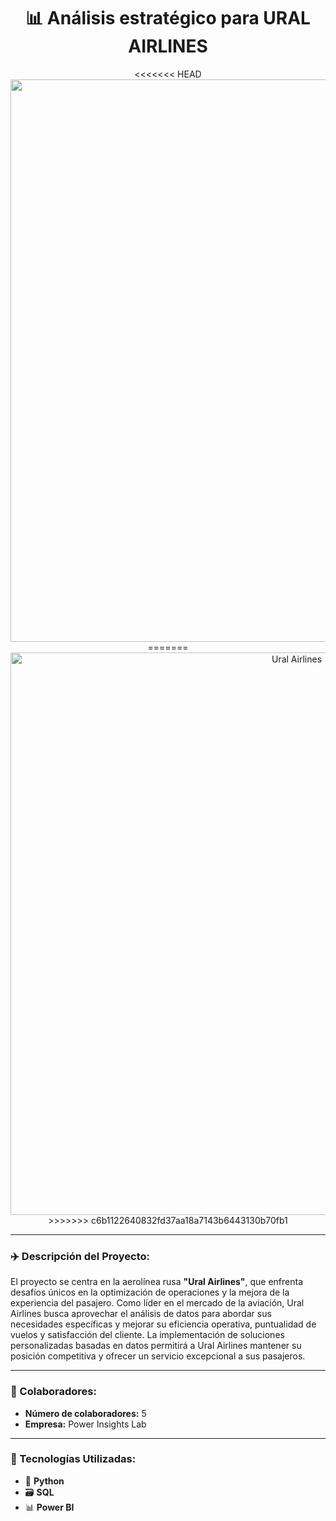 <div align="center">
  <h1 style="font-weight:bold;">
    📊 Análisis estratégico para URAL AIRLINES
  </h1>
<<<<<<< HEAD
  <img src="https://i.imgur.com/cgMPZKx.png" width="900px">
=======
  <img src="https://i.imgur.com/cgMPZKx.png" alt="Ural Airlines" width="900px">
>>>>>>> c6b1122640832fd37aa18a7143b6443130b70fb1
</div>

---

### ✈️ Descripción del Proyecto:

El proyecto se centra en la aerolínea rusa **"Ural Airlines"**, que enfrenta desafíos únicos en la optimización de operaciones y la mejora de la experiencia del pasajero. Como líder en el mercado de la aviación, Ural Airlines busca aprovechar el análisis de datos para abordar sus necesidades específicas y mejorar su eficiencia operativa, puntualidad de vuelos y satisfacción del cliente. La implementación de soluciones personalizadas basadas en datos permitirá a Ural Airlines mantener su posición competitiva y ofrecer un servicio excepcional a sus pasajeros.

---

### 👥 Colaboradores: 
- **Número de colaboradores:** 5
- **Empresa:** Power Insights Lab

---

### 🚀 Tecnologías Utilizadas:
- 🐍 **Python**
- 🗃️ **SQL**
- 📊 **Power BI**
